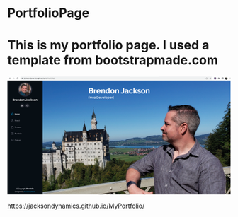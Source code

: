 # PortfolioPage

# This is my portfolio page.  I used a template from bootstrapmade.com

<img src="ScreenShot.png" width="700px" />


https://jacksondynamics.github.io/MyPortfolio/
